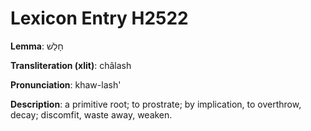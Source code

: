# Lexicon Entry H2522

**Lemma**: חָלַשׁ

**Transliteration (xlit)**: châlash

**Pronunciation**: khaw-lash'

**Description**:
a primitive root; to prostrate; by implication, to overthrow, decay; discomfit, waste away, weaken.
